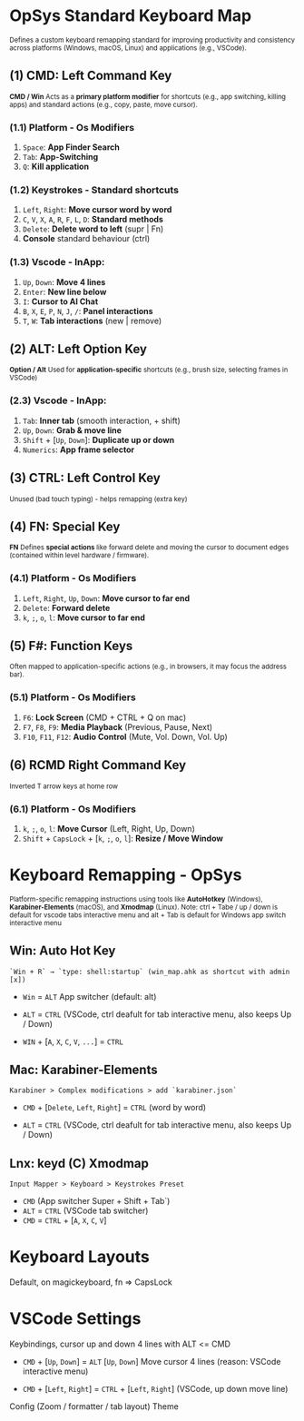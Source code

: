 # OpSys Standard Keyboard Map

<small> Defines a custom keyboard remapping standard for improving productivity and consistency across platforms (Windows, macOS, Linux) and applications (e.g., VSCode).</small>

## **(1) CMD**: Left Command Key

<small> **CMD / Win** Acts as a **primary platform modifier** for shortcuts (e.g., app switching, killing apps) and standard actions (e.g., copy, paste, move cursor).</small>

### (1.1) Platform - Os Modifiers

1. `Space`: **App Finder Search**
2. `Tab`: **App-Switching**
3. `Q`: **Kill application**

### (1.2) Keystrokes - Standard shortcuts

1. `Left`, `Right`: **Move cursor word by word**
2. `C`, `V`, `X`, `A`, `R`, `F`, `L`, `D`: **Standard methods**
3. `Delete`: **Delete word to left** (supr | Fn)
4. **Console** standard behaviour (ctrl)

### (1.3) Vscode - InApp:

1. `Up`, `Down`: **Move 4 lines**
2. `Enter`: **New line below**
3. `I`: **Cursor to AI Chat**
4. `B`, `X`, `E`, `P`, `N`, `J`, `/`: **Panel interactions**
5. `T`, `W`: **Tab interactions** (new | remove)

## **(2) ALT**: Left Option Key

<small> **Option / Alt** Used for **application-specific** shortcuts (e.g., brush size, selecting frames in VSCode)</small>


### (2.3) Vscode - InApp:

1. `Tab`: **Inner tab** (smooth interaction, + shift)
2. `Up`, `Down`: **Grab & move line**
2. `Shift` +  [`Up`, `Down`]: **Duplicate up or down**
5. `Numerics`: **App frame selector**

## **(3) CTRL**: Left Control Key

<small> Unused (bad touch typing) - helps remapping (extra key)</small>


## **(4) FN**: Special Key

<small> **FN** Defines **special actions** like forward delete and moving the cursor to document edges (contained within level hardware / firmware).
</small>

### (4.1) Platform - Os Modifiers

1. `Left`, `Right`, `Up`, `Down`: **Move cursor to far end**
2. `Delete`: **Forward delete**
3. `k`, `;`, `o`, `l`: **Move cursor to far end**

## **(5) F#**: Function Keys
<small>Often mapped to application-specific actions (e.g., in browsers, it may focus the address bar).</small>

### (5.1) Platform - Os Modifiers
1. `F6`: **Lock Screen** (CMD + CTRL + Q on mac)
2. `F7`, `F8`, `F9`: **Media Playback** (Previous, Pause, Next)
3. `F10`, `F11`, `F12`: **Audio Control** (Mute, Vol. Down, Vol. Up)

## **(6) RCMD** Right Command Key
<small>Inverted T arrow keys at home row</small>

### (6.1) Platform - Os Modifiers
1. `k`, `;`, `o`, `l`: **Move Cursor** (Left, Right, Up, Down)
2. `Shift` + `CapsLock` + [`k`, `;`, `o`, `l`]: **Resize / Move Window**

# Keyboard Remapping - OpSys

<small> Platform-specific remapping instructions using tools like **AutoHotkey** (Windows), **Karabiner-Elements** (macOS), and **Xmodmap** (Linux). Note: ctrl + Tabe / up / down is default for vscode tabs interactive menu and alt + Tab is default for Windows app switch interactive menu</small>

## Win: Auto Hot Key
```
`Win + R` → `type: shell:startup` (win_map.ahk as shortcut with admin [x])
```
- `Win` = `ALT` App switcher (default: alt)
* `ALT` = `CTRL` (VSCode, ctrl deafult for tab interactive menu, also keeps Up / Down)
- `WIN` + [`A`, `X`, `C`, `V`, `...`] = `CTRL`


## Mac: Karabiner-Elements
```
Karabiner > Complex modifications > add `karabiner.json`
```
- `CMD` + [`Delete`, `Left`, `Right`] = `CTRL` (word by word)
* `ALT` = `CTRL` (VSCode, ctrl deafult for tab interactive menu, also keeps Up / Down)

## Lnx: keyd (C) Xmodmap
```
Input Mapper > Keyboard > Keystrokes Preset
```
- `CMD` (App switcher Super + Shift + Tab`)
- `ALT` = `CTRL` (VSCode tab switcher)
- `CMD` = `CTRL` + [`A`, `X`, `C`, `V`]

# Keyboard Layouts

Default, on magickeyboard, fn => CapsLock

# VSCode Settings

Keybindings, cursor up and down 4 lines with ALT <= CMD

* `CMD` + [`Up`, `Down`] = `ALT` [`Up`, `Down`] Move cursor 4 lines (reason: VSCode interactive menu)
- `CMD` + [`Left`, `Right`] = `CTRL` + [`Left`, `Right`] (VSCode, up down move line)

Config (Zoom / formatter / tab layout)
Theme
